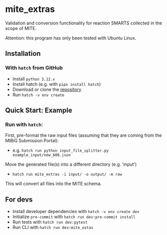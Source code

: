 mite_extras
==========

Validation and conversion functionality for reaction SMARTS collected in the scope of MITE.

Attention: this program has only been tested with Ubuntu Linux.

## Installation

### With `hatch` from GitHub
- Install `python 3.12.x`
- Install hatch (e.g. with `pipx install hatch`)
- Download or clone the [repository](https://github.com/mmzdouc/mite_extras)
- Run `hatch -v env create`

## Quick Start: Example

### Run with `hatch`:

First, pre-format the raw input files (assuming that they are coming from the MIBiG Submission Portal):

- e.g. `hatch run python input_file_splitter.py example_input/new_608.json`

Move the generated file(s) into a different directory (e.g. 'input')

- `hatch run mite_extras -i input/ -o output/ -m raw`

This will convert all files into the MITE schema.

## For devs

- Install developer dependencies with `hatch -v env create dev`
- Initialize `pre-commit` with `hatch run dev:pre-commit install`
- Run tests with `hatch run dev:pytest`
- Run CLI with `hatch run dev:mite_extas`